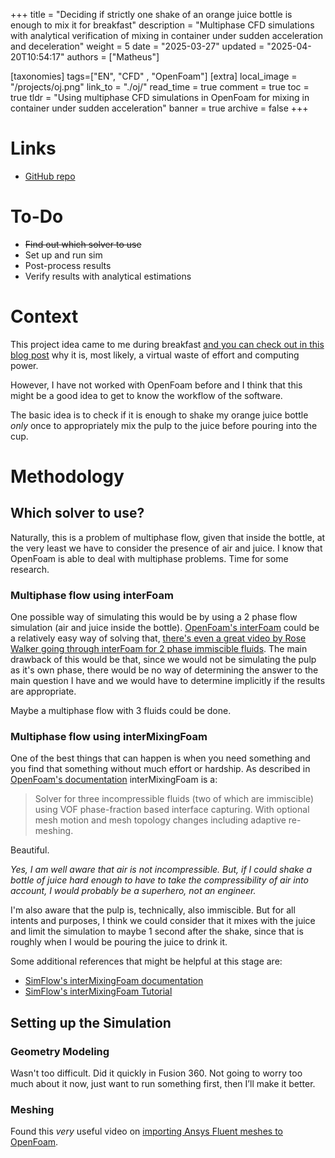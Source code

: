 +++
title = "Deciding if strictly one shake of an orange juice bottle is enough to mix it for breakfast"
description = "Multiphase CFD simulations with analytical verification of mixing in container under sudden acceleration and deceleration"
weight = 5
date = "2025-03-27"
updated = "2025-04-20T10:54:17"
authors = ["Matheus"]


[taxonomies]
tags=["EN", "CFD" , "OpenFoam"]
[extra]
local_image = "/projects/oj.png"
link_to = "./oj/"
read_time = true
comment = true
toc = true
tldr = "Using multiphase CFD simulations in OpenFoam for mixing in container under sudden acceleration"
banner = true
archive = false
+++

# Links
- [GitHub repo](https://github.com/ChurroGelato/oj)

# To-Do
- ~~Find out which solver to use~~
- Set up and run sim
- Post-process results
- Verify results with analytical estimations

# Context
This project idea came to me during breakfast [and you can check out in this blog post](/posts/oj-problem) why it is, most likely, a virtual waste of effort and computing power.

However, I have not worked with OpenFoam before and I think that this might be a good idea to get to know the workflow of the software.

The basic idea is to check if it is enough to shake my orange juice bottle *only* once to appropriately mix the pulp to the juice before pouring into the cup.

# Methodology
## Which solver to use?
Naturally, this is a problem of multiphase flow, given that inside the bottle, at the very least we have to consider the presence of air and juice.
I know that OpenFoam is able to deal with multiphase problems. Time for some research.
### Multiphase flow using interFoam
One possible way of simulating this would be by using a 2 phase flow simulation (air and juice inside the bottle). [OpenFoam's interFoam](https://www.openfoam.com/documentation/guides/latest/doc/guide-applications-solvers-multiphase-interFoam.html) could be a relatively easy way of solving that, [there's even a great video by Rose Walker going through interFoam for 2 phase immiscible fluids](https://www.youtube.com/watch?v=wK_0s7DnMRs). The main drawback of this would be that, since we would not be simulating the pulp as it's own phase, there would be no way of determining the answer to the main question I have and we would have to determine implicitly if the results are appropriate.

Maybe a multiphase flow with 3 fluids could be done.

### Multiphase flow using interMixingFoam
One of the best things that can happen is when you need something and you find that something without much effort or hardship. As described in [OpenFoam's documentation](https://www.openfoam.com/documentation/guides/v2012/man/interMixingFoam.html) interMixingFoam is a:

>Solver for three incompressible fluids (two of which are immiscible) using VOF phase-fraction based interface capturing. With optional mesh motion and mesh topology changes including adaptive re-meshing.

Beautiful.

_Yes, I am well aware that air is not incompressible. But, if I could shake a bottle of juice hard enough to have to take the compressibility of air into account, I would probably be a superhero, not an engineer._ 

I'm also aware that the pulp is, technically, also immiscible. But for all intents and purposes, I think we could consider that it mixes with the juice and limit the simulation to maybe 1 second after the shake, since that is roughly when I would be pouring the juice to drink it.

Some additional references that might be helpful at this stage are:
- [SimFlow's interMixingFoam documentation](https://help.sim-flow.com/solvers/inter-mixing-foam)
- [SimFlow's interMixingFoam Tutorial](https://help.sim-flow.com/tutorials/mixing-tank)

## Setting up the Simulation
### Geometry Modeling
Wasn't too difficult. Did it quickly in Fusion 360. Not going to worry too much about it now, just want to run something first, then I’ll make it better.

### Meshing
Found this *very* useful video on [importing Ansys Fluent meshes to OpenFoam](https://www.youtube.com/watch?v=dUme0MUoqbk).